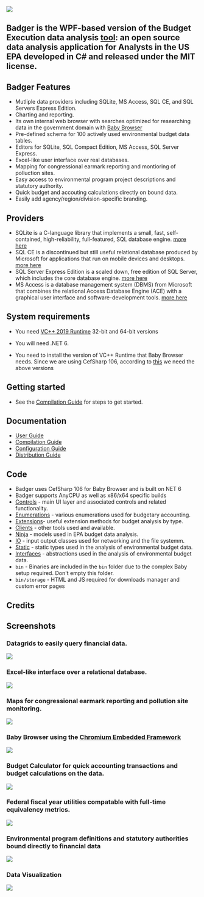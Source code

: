 ﻿![](https://github.com/KarmaScripter/Badger/blob/main/Resources/Images/GitHubImages/Badger.png)

## Badger is the WPF-based version of the Budget Execution data analysis [tool](https://github.com/KarmaScripter/BudgetExecution?tab=readme-ov-file): an open source data analysis application for Analysts in the US EPA developed in C# and released under the MIT license.

## Badger Features

- Mutliple data providers including SQLite, MS Access, SQL CE, and SQL Servers Express Edition.
- Charting and reporting.
- Its own internal web browser with searches optimized for researching data in the government domain with [Baby Browser](https://github.com/KarmaScripter/Baby/blob/main/README.md)
- Pre-defined schema for 100 actively used environmental budget data tables.
- Editors for SQLite, SQL Compact Edition, MS Access, SQL Server Express.
- Excel-like user interface over real databases.
- Mapping for congressional earmark reporting and montioring of polluction sites.
- Easy access to environmental program project descriptions and statutory authority.
- Quick budget and accouting calculations directly on bound data.
- Easily add agency/region/division-specific branding.

## Providers

- SQLite is a C-language library that implements a small, fast, self-contained, high-reliability, full-featured, SQL database engine. [more here](https://sqlite.org/index.html) 
- SQL CE is a discontinued but still useful relational database produced by Microsoft for applications that run on mobile devices and desktops. [more here](https://www.microsoft.com/en-us/download/details.aspx?id=30709)
- SQL Server Express Edition is a scaled down, free edition of SQL Server, which includes the core database engine. [more here](https://www.microsoft.com/en-us/download/details.aspx?id=101064)
- MS Access is a database management system (DBMS) from Microsoft that combines the relational Access Database Engine (ACE) with a graphical user interface and software-development tools. [more here](https://www.microsoft.com/en-us/microsoft-365/access)


## System requirements

- You need [VC++ 2019 Runtime](https://aka.ms/vs/17/release/vc_redist.x64.exe) 32-bit and 64-bit versions

- You will need .NET 6.

- You need to install the version of VC++ Runtime that Baby Browser needs. Since we are using CefSharp 106, according to [this](https://github.com/cefsharp/CefSharp/#release-branches) we need the above versions


## Getting started

- See the [Compilation Guide](Resources/Github/Compilation.md) for steps to get started.


## Documentation

- [User Guide](Resources/Github/Users.md)
- [Compilation Guide](Resources/Github/Compilation.md)
- [Configuration Guide](Resources/Github/Configuration.md)
- [Distribution Guide](Resources/Github/Distribution.md)


## Code

- Badger uses CefSharp 106 for Baby Browser and is built on NET 6
- Badger supports AnyCPU as well as x86/x64 specific builds
- [Controls](https://github.com/KarmaScripter/Badger/tree/main/Controls) - main UI layer and associated controls and related functionality.
- [Enumerations](https://github.com/KarmaScripter/Badger/tree/main/Enumerations) - various enumerations used for budgetary accounting.
- [Extensions](https://github.com/KarmaScripter/Badger/tree/main/Extensions)- useful extension methods for budget analysis by type.
- [Clients](https://github.com/KarmaScripter/Badger/tree/main/Clients) - other tools used and available.
- [Ninja](https://github.com/KarmaScripter/Badger/tree/main/Ninja) - models used in EPA budget data analysis.
- [IO](https://github.com/KarmaScripter/Badger/tree/main/IO) - input output classes used for networking and the file systemm.
- [Static](https://github.com/KarmaScripter/Badger/tree/main/Static) - static types used in the analysis of environmental budget data.
- [Interfaces](https://github.com/KarmaScripter/Badger/tree/Interfaces) - abstractions used in the analysis of environmental budget data.
- `bin` - Binaries are included in the `bin` folder due to the complex Baby setup required. Don't empty this folder.
- `bin/storage` - HTML and JS required for downloads manager and custom error pages

## Credits

## Screenshots

### Datagrids to easily query financial data.

![](https://github.com/KarmaScripter/Badger/blob/main/Resources/Images/GitHubImages/Datagrid.PNG)

### Excel-like interface over a relational database.

![](https://github.com/KarmaScripter/Badger/blob/main/Resources/Images/GitHubImages/ExcelUserInterface.PNG)

### Maps for congressional earmark reporting and pollution site monitoring.

![](https://github.com/KarmaScripter/Badger/blob/main/Resources/Images/GitHubImages/Map.PNG)

### Baby Browser using the [Chromium Embedded Framework](https://en.wikipedia.org/wiki/Chromium_Embedded_Framework)

![](https://github.com/KarmaScripter/Baby/blob/main/Properties/Images/2.png)

### Budget Calculator for quick accounting transactions and budget calculations on the data.

![](https://github.com/KarmaScripter/Badger/blob/main/Resources/Images/GitHubImages/Calculator.PNG)

### Federal fiscal year utilities compatable with full-time equivalency metrics.

![](https://github.com/KarmaScripter/Badger/blob/main/Resources/Images/GitHubImages/FiscalYear.PNG)

### Environmental program definitions and statutory authorities bound directly to financial data

![](https://github.com/KarmaScripter/Badger/blob/main/Resources/Images/GitHubImages/EnvironmentalPrograms.PNG)

### Data Visualization

![](https://github.com/KarmaScripter/Badger/blob/main/Resources/Images/GitHubImages/Charts.PNG)
